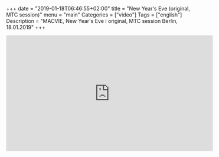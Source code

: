 +++
date = "2019-01-18T06:46:55+02:00"
title = "New Year's Eve (original, MTC session)"
menu = "main"
Categories = ["video"]
Tags = ["english"]
Description = "MACVIE, New Year's Eve  ǀ  original, MTC session Berlin, 18.01.2019"
+++

<iframe width="560" height="315" src="https://www.youtube.com/embed/QYmF2UP29Eo" frameborder="0" allow="accelerometer; autoplay; encrypted-media; gyroscope; picture-in-picture" allowfullscreen></iframe>

